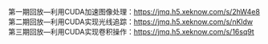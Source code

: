 第一期回放—利用CUDA加速图像处理：https://jmq.h5.xeknow.com/s/2hW4e8
第二期回放—利用CUDA实现光线追踪：https://jmq.h5.xeknow.com/s/nKldw
第三期回放—利用CUDA实现卷积操作：https://jmq.h5.xeknow.com/s/16sq9t